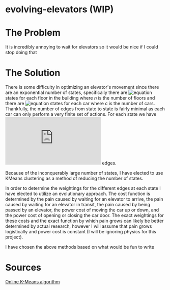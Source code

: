 # evolving-elevators (WIP)

# The Problem
It is incredibly annoying to wait for elevators so it would be nice if I could stop doing that

# The Solution
There is some difficulty in optimizing an elevator's movement since there are an exponential number of states, specifically there are ![equation](https://latex.codecogs.com/gif.latex?6^n) states for each floor in the building where _n_ is the number of floors and there are ![equation](https://latex.codecogs.com/gif.latex?c2^{n&plus;1}) states for each car where _c_ is the number of cars. Thankfully, the number of edges from state to state is fairly minimal as each car can only perform a very finite set of actions. For each state we have ![equation](https://latex.codecogs.com/gif.latex?6c) edges.

Because of the inconquerably large number of states, I have elected to use KMeans clustering as a method of reducing the number of states.

In order to determine the weightings for the different edges at each state I have elected to utilize an evolutionary approach. The cost function is determined by the pain caused by waiting for an elevator to arrive, the pain caused by waiting for an elevator in transit, the pain caused by being passed by an elevator, the power cost of moving the car up or down, and the power cost of opening or closing the car door. The exact weightings for these costs and the exact function by which pain grows can likely be better determined by actual research, however I will assume that pain grows logistically and power cost is constant (I will be ignoring physics for this project).

I have chosen the above methods based on what would be fun to write

# Sources
[Online K-Means algorithm](https://www.cs.princeton.edu/courses/archive/fall08/cos436/Duda/C/sk_means.htm)

